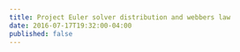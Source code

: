 ```yaml
---
title: Project Euler solver distribution and webbers law
date: 2016-07-17T19:32:00-04:00
published: false
---
```

